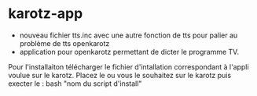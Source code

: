 # karotz-app

* nouveau fichier tts.inc avec une autre fonction de tts pour palier au problème de tts openkarotz
* application pour openkarotz permettant de dicter le programme TV.

Pour l'installaiton télécharger le fichier d'intallation correspondant à l'appli voulue sur le karotz.
Placez le ou vous le souhaitez sur le karotz puis execter le :
bash "nom du script d'install"

